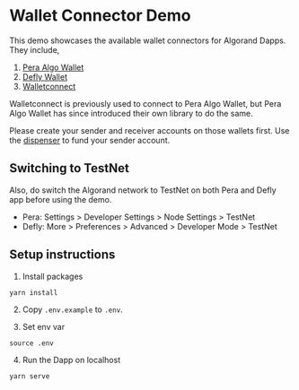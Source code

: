 # Wallet Connector Demo
This demo showcases the available wallet connectors for Algorand Dapps. They include,

1. [Pera Algo Wallet](https://github.com/perawallet/connect)
2. [Defly Wallet](https://github.com/blockshake-io/defly-connect)
3. [Walletconnect](https://developer.algorand.org/docs/get-details/walletconnect/)

Walletconnect is previously used to connect to Pera Algo Wallet, but Pera Algo Wallet has since introduced their own library to do the same.

Please create your sender and receiver accounts on those wallets first. Use the [dispenser](https://bank.testnet.algorand.network/) to fund your sender account.

## Switching to TestNet

Also, do switch the Algorand network to TestNet on both Pera and Defly app before using the demo.

- Pera: Settings > Developer Settings > Node Settings > TestNet
- Defly: More > Preferences > Advanced > Developer Mode > TestNet 

## Setup instructions

1. Install packages
```
yarn install
```

2. Copy `.env.example` to `.env`.

3. Set env var
```
source .env
```

4. Run the Dapp on localhost
```
yarn serve
```
